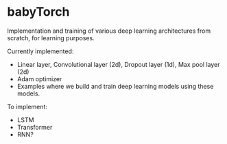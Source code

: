 # babyTorch
Implementation and training of various deep learning architectures from scratch, for learning purposes.

Currently implemented:
  - Linear layer, Convolutional layer (2d), Dropout layer (1d), Max pool layer (2d)
  - Adam optimizer
  - Examples where we build and train deep learning models using these models.

To implement:
  - LSTM
  - Transformer
  - RNN? 

